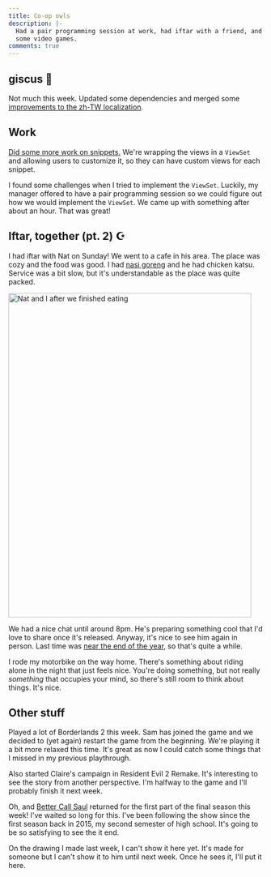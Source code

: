```yaml
---
title: Co-op owls
description: |-
  Had a pair programming session at work, had iftar with a friend, and played
  some video games.
comments: true
---
```


## giscus 💎

Not much this week. Updated some dependencies and merged some
[improvements to the zh-TW localization][zh-tw-improvements].

## Work

[Did some more work on snippets.][wagtail-work] We're wrapping the views in a
`ViewSet` and allowing users to customize it, so they can have custom views for
each snippet.

I found some challenges when I tried to implement the `ViewSet`. Luckily, my
manager offered to have a pair programming session so we could figure out how we
would implement the `ViewSet`. We came up with something after about an hour.
That was great!

## Iftar, together (pt. 2) ☪️

I had iftar with Nat on Sunday! We went to a cafe in his area. The place was
cozy and the food was good. I had [nasi goreng][nasi-goreng] and he had chicken
katsu. Service was a bit slow, but it's understandable as the place was quite
packed.

<img
  class="max-w-80"
  src="https://cdn.laymonage.com/personal/img/bukber_24422.jpg"
  alt="Nat and I after we finished eating"
  width="480"
  height="640" />

We had a nice chat until around 8pm. He's preparing something cool that I'd love
to share once it's released. Anyway, it's nice to see him again in person. Last
time was [near the end of the year][22w01], so that's quite a while.

I rode my motorbike on the way home. There's something about riding alone in the
night that just feels nice. You're doing something, but not really _something_
that occupies your mind, so there's still room to think about things. It's nice.

## Other stuff

Played a lot of Borderlands 2 this week. Sam has joined the game and we decided
to (yet again) restart the game from the beginning. We're playing it a bit more
relaxed this time. It's great as now I could catch some things that I missed in
my previous playthrough.

Also started Claire's campaign in Resident Evil 2 Remake. It's interesting to
see the story from another perspective. I'm halfway to the game and I'll
probably finish it next week.

Oh, and [Better Call Saul][better-call-saul] returned for the first part of the
final season this week! I've waited so long for this. I've been following the
show since the first season back in 2015, my second semester of high school.
It's going to be so satisfying to see the it end.

On the drawing I made last week, I can't show it here yet. It's made for someone
but I can't show it to him until next week. Once he sees it, I'll put it here.

[zh-tw-improvements]: https://github.com/giscus/giscus/pull/505
[wagtail-work]: https://github.com/wagtail/wagtail/pulls?q=author%3Alaymonage+created%3A2022-04-18..2022-04-22
[nasi-goreng]: https://en.wikipedia.org/wiki/Nasi_goreng
[22w01]: /logs/22w01
[better-call-saul]: https://en.wikipedia.org/wiki/Better_Call_Saul

